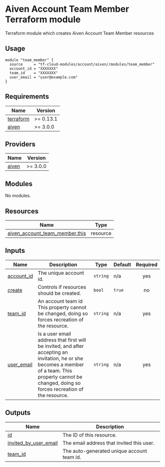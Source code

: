 # Aiven Account Team Member Terraform module

Terraform module which creates Aiven Account Team Member resources

## Usage

```hcl
module "team_member" {
  source     = "tf-cloud-modules/account/aiven//modules/team_member"
  account_id = "XXXXXXX"
  team_id    = "XXXXXXX"
  user_email = "user@example.com"
}
```


<!-- BEGIN_TF_DOCS -->
## Requirements

| Name | Version |
|------|---------|
| <a name="requirement_terraform"></a> [terraform](#requirement\_terraform) | >= 0.13.1 |
| <a name="requirement_aiven"></a> [aiven](#requirement\_aiven) | >= 3.0.0 |

## Providers

| Name | Version |
|------|---------|
| <a name="provider_aiven"></a> [aiven](#provider\_aiven) | >= 3.0.0 |

## Modules

No modules.

## Resources

| Name | Type |
|------|------|
| [aiven_account_team_member.this](https://registry.terraform.io/providers/aiven/aiven/latest/docs/resources/account_team_member) | resource |

## Inputs

| Name | Description | Type | Default | Required |
|------|-------------|------|---------|:--------:|
| <a name="input_account_id"></a> [account\_id](#input\_account\_id) | The unique account id. | `string` | n/a | yes |
| <a name="input_create"></a> [create](#input\_create) | Controls if resources should be created. | `bool` | `true` | no |
| <a name="input_team_id"></a> [team\_id](#input\_team\_id) | An account team id This property cannot be changed, doing so forces recreation of the resource. | `string` | n/a | yes |
| <a name="input_user_email"></a> [user\_email](#input\_user\_email) | Is a user email address that first will be invited, and after accepting an invitation, he or she becomes a member of a team. This property cannot be changed, doing so forces recreation of the resource. | `string` | n/a | yes |

## Outputs

| Name | Description |
|------|-------------|
| <a name="output_id"></a> [id](#output\_id) | The ID of this resource. |
| <a name="output_invited_by_user_email"></a> [invited\_by\_user\_email](#output\_invited\_by\_user\_email) | The email address that invited this user. |
| <a name="output_team_id"></a> [team\_id](#output\_team\_id) | The auto-generated unique account team id. |
<!-- END_TF_DOCS -->